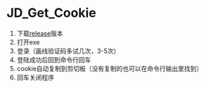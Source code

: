 # JD_Get_Cookie
1. 下载[release](https://github.com/Waikkii/JD_Get_Cookie/releases/tag/V1.0)版本
2. 打开exe
3. 登录（画线验证码多试几次，3-5次）
4. 登陆成功后回到命令行回车
5. cookie自动复制到剪切板（没有复制的也可以在命令行输出里找到）
6. 回车关闭程序
